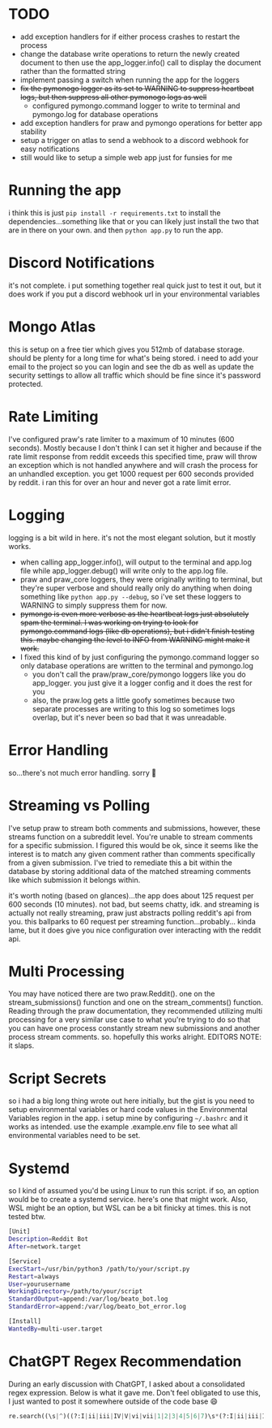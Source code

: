 # TODO
- add exception handlers for if either process crashes to restart the process
- change the database write operations to return the newly created document to then use the app_logger.info() call to display the document rather than the formatted string
- implement passing a switch when running the app for the loggers
- ~~fix the pymonogo logger as its set to WARNING to suppress heartbeat logs, but then suppress all other pymonogo logs as well~~
    - configured pymongo.command logger to write to terminal and pymongo.log for database operations
- add exception handlers for praw and pymongo operations for better app stability
- setup a trigger on atlas to send a webhook to a discord webhook for easy notifications
- still would like to setup a simple web app just for funsies for me

# Running the app
i think this is just ```pip install -r requirements.txt``` to install the dependencies...something like that or you can likely just install the two that are in there on your own. and then ```python app.py``` to run the app.

# Discord Notifications
it's not complete. i put something together real quick just to test it out, but it does work if you put a discord webhook url in your environmental variables

# Mongo Atlas
this is setup on a free tier which gives you 512mb of database storage. should be plenty for a long time for what's being stored.
i need to add your email to the project so you can login and see the db as well as update the security settings to allow all traffic which should be fine since it's password protected.

# Rate Limiting
I've configured praw's rate limiter to a maximum of 10 minutes (600 seconds). Mostly because I don't think I can set it higher and because if the rate limit response from reddit exceeds this specified time, praw will throw an exception which is not handled anywhere and will crash the process for an unhandled exception. you get 1000 request per 600 seconds provided by reddit. i ran this for over an hour and never got a rate limit error.

# Logging
logging is a bit wild in here. it's not the most elegant solution, but it mostly works.
- when calling app_logger.info(), will output to the terminal and app.log file while app_logger.debug() will write only to the app.log file.
- praw and praw_core loggers, they were originally writing to terminal, but they're super verbose and should really only do anything when doing something like ```python app.py --debug```, so i've set these loggers to WARNING to simply suppress them for now. 
- ~~pymongo is even more verbose as the heartbeat logs just absolutely spam the terminal. I was working on trying to look for pymongo.command logs (like db operations), but i didn't finish testing this. maybe changing the level to INFO from WARNING might make it work.~~
- I fixed this kind of by just configuring the pymongo.command logger so only database operations are written to the terminal and pymongo.log
    - you don't call the praw/praw_core/pymongo loggers like you do app_logger. you just give it a logger config and it does the rest for you
    - also, the praw.log gets a little goofy sometimes because two separate processes are writing to this log so sometimes logs overlap, but it's never been so bad that it was unreadable.

# Error Handling
so...there's not much error handling. sorry :grimacing:

# Streaming vs Polling
I've setup praw to stream both comments and submissions, however, these streams function on a subreddit level. You're unable to stream comments for a specific submission. I figured this would be ok, since it seems like the interest is to match any given comment rather than comments specifically from a given submission. I've tried to remediate this a bit within the database by storing additional data of the matched streaming comments like which submission it belongs within.

it's worth noting (based on glances)...the app does about 125 request per 600 seconds (10 minutes). not bad, but seems chatty, idk. and streaming is actually not really streaming, praw just abstracts polling reddit's api from you. this ballparks to 60 request per streaming function...probably... kinda lame, but it does give you nice configuration over interacting with the reddit api.

# Multi Processing
You may have noticed there are two praw.Reddit(). one on the stream_submissions() function and one on the stream_comments() function. Reading through the praw documentation, they recommended utilizing multi processing for a very similar use case to what you're trying to do so that you can have one process constantly stream new submissions and another process stream comments. so. hopefully this works alright. EDITORS NOTE: it slaps.

# Script Secrets
so i had a big long thing wrote out here initially, but the gist is you need to setup environmental variables or hard code values in the Environmental Variables region in the app. i setup mine by configuring ```~/.bashrc``` and it works as intended. use the example .example.env file to see what all environmental variables need to be set.

# Systemd
so I kind of assumed you'd be using Linux to run this script. if so, an option would be to create a systemd service. here's one that might work. Also, WSL might be an option, but WSL can be a bit finicky at times. this is not tested btw. 

```bash
[Unit]
Description=Reddit Bot
After=network.target

[Service]
ExecStart=/usr/bin/python3 /path/to/your/script.py
Restart=always
User=yourusername
WorkingDirectory=/path/to/your/script
StandardOutput=append:/var/log/beato_bot.log
StandardError=append:/var/log/beato_bot_error.log

[Install]
WantedBy=multi-user.target
```

# ChatGPT Regex Recommendation
During an early discussion with ChatGPT, I asked about a consolidated regex expression. Below is what it gave me. Don't feel obligated to use this, I just wanted to post it somewhere outside of the code base :smile:

```python
re.search((\s|^)((?:I|ii|iii|IV|V|vi|vii|1|2|3|4|5|6|7)\s*(?:I|ii|iii|IV|V|vi|vii|1|2|3|4|5|6|7)\s*(?:I|ii|iii|IV|V|vi|vii|1|2|3|4|5|6|7)\s*(?:I|ii|iii|IV|V|vi|vii|1|2|3|4|5|6|7)?)|([A-Ga-g](?:#|b)?)(m|7|m7|dim|aug|sus[24]?|6|9|11|13|#9|b5|b9|#5|maj|maj7|maj9|7b5|m7b5)?(\?+|!+|\.+|\,+)?(\s|$))
```